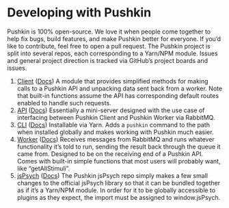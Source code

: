# Developing with Pushkin

Pushkin is 100% open-source. We love it when people come together to help fix bugs, build features, and make Pushkin better for everyone. If you’d like to contribute, feel free to open a pull request. The Pushkin project is split into several repos, each corresponding to a Yarn/NPM module. Issues and general project direction is tracked via GitHub’s project boards and issues.

1. [Client](https://github.com/pushkin-consortium/pushkin-client) \([Docs](../advanced/pushkin-client.md)\) A module that provides simplified methods for making calls to a Pushkin API and unpacking data sent back from a worker. Note that built-in functions assume the API has corresponding default routes enabled to handle such requests.
2. [API](https://github.com/pushkin-consortium/pushkin-api) \([Docs](../advanced/pushkin-api/)\) Essentially a mini-server designed with the use case of interfacing between Pushkin Client and Pushkin Worker via RabbitMQ.
3. [CLI](https://github.com/pushkin-consortium/pushkin-cli) \([Docs](../advanced/pushkin-cli.md)\) Installable via Yarn. Adds a `pushkin` command to the path when installed globally and makes working with Pushkin much easier.
4. [Worker](https://github.com/pushkin-consortium/pushkin-worker/) \([Docs](../advanced/experiment-structure/worker-component-migration-and-seed.md#experiment-worker-component)\) Receives messages from RabbitMQ and runs whatever functionality it’s told to run, sending the result back through the queue it came from. Designed to be on the receiving end of a Pushkin API. Comes with built-in simple functions that most users will probably want, like “getAllStimuli”.
5. [jsPsych](https://github.com/pushkin-consortium/pushkin-jspsych/) \([Docs](getting-started-on-development.md#pushkin-jspsych)\) The Pushkin jsPsych repo simply makes a few small changes to the official jsPsych library so that it can be bundled together as if it’s a Yarn/NPM module. In order for it to be globally accessible to plugins as they expect, the import must be assigned to window.jsPsych.

